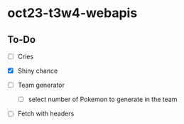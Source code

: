 # oct23-t3w4-webapis

<!-- What is this project -->


<!-- What does this project use -->


<!-- Screenshots and/or deployment URL -->



## To-Do 

- [ ] Cries
- [x] Shiny chance
- [ ] Team generator
	- [ ] select number of Pokemon to generate in the team 

- [ ] Fetch with headers 


